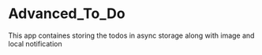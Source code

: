 # Advanced_To_Do
This app containes storing the todos in async storage along with image and local notification
